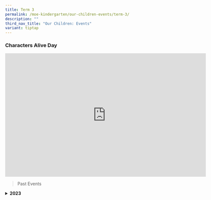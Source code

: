 ```yaml
---
title: Term 3
permalink: /moe-kindergarten/our-children-events/term-3/
description: ""
third_nav_title: "Our Children: Events"
variant: tiptap
---
```

<h3>Characters Alive Day</h3>
<div class="iframe-wrapper">
<iframe height="400" width="648" allowfullscreen="true" frameborder="0" src="https://www.youtube.com/embed/gnalrHgTbFI?si=wcngxAxlmAZe3EbG"></iframe>
</div>
<p></p>
<p></p>
<blockquote>
<p>Past Events</p>
</blockquote>
<div data-type="detailGroup" class="isomer-accordion-group isomer-accordion isomer-accordion-white">
<details class="isomer-details">
<summary><strong>2023</strong>
</summary>
<div data-type="detailsContent" class="isomer-details-content">
<h4>Characters Alive Day</h4>
<div class="iframe-wrapper">
<iframe height="400" width="648" allowfullscreen="true" frameborder="0" src="https://www.youtube.com/embed/Fsvw9Hv9dNY"></iframe>
</div>
<h4>Racial Harmony Day</h4>
<div class="iframe-wrapper">
<iframe height="400" width="648" allowfullscreen="true" frameborder="0" src="https://www.youtube.com/embed/lbP7u-MsZ70"></iframe>
</div>
<h4>MK EYC Collaboration</h4>
<div class="iframe-wrapper">
<iframe height="400" width="648" allowfullscreen="true" frameborder="0" src="https://docs.google.com/presentation/d/e/2PACX-1vQE1S_GMoj36E7A28A2kgeL_e6ZwQWfXJpMgAhCxPa6GqXnXYfsbTM0QRFNV2LIa7KzIRmbPBiH4vuq/embed?start=true&amp;loop=true&amp;delayms=5000"></iframe>
</div>
<h4>LIFE @ MK</h4>
<div class="iframe-wrapper">
<iframe height="400" width="648" allowfullscreen="true" frameborder="0" src="https://www.youtube.com/embed/k8uWCYykMPI?si=UgncfH4r0AgEt2lt"></iframe>
</div>
<p></p>
<p></p>
</div>
</details>
</div>
<p></p>